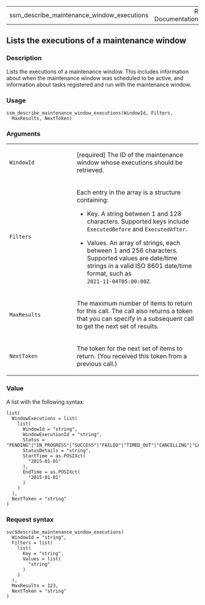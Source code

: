 <table style="width: 100%;">
<tbody>
<tr class="odd">
<td>ssm_describe_maintenance_window_executions</td>
<td style="text-align: right;">R Documentation</td>
</tr>
</tbody>
</table>

## Lists the executions of a maintenance window

### Description

Lists the executions of a maintenance window. This includes information
about when the maintenance window was scheduled to be active, and
information about tasks registered and run with the maintenance window.

### Usage

    ssm_describe_maintenance_window_executions(WindowId, Filters,
      MaxResults, NextToken)

### Arguments

<table>
<colgroup>
<col style="width: 35%" />
<col style="width: 65%" />
</colgroup>
<tbody>
<tr class="odd">
<td><code
id="ssm_describe_maintenance_window_executions_:_WindowId">WindowId</code></td>
<td><p>[required] The ID of the maintenance window whose executions
should be retrieved.</p></td>
</tr>
<tr class="even">
<td><code
id="ssm_describe_maintenance_window_executions_:_Filters">Filters</code></td>
<td><p>Each entry in the array is a structure containing:</p>
<ul>
<li><p>Key. A string between 1 and 128 characters. Supported keys
include <code>ExecutedBefore</code> and
<code>ExecutedAfter</code>.</p></li>
<li><p>Values. An array of strings, each between 1 and 256 characters.
Supported values are date/time strings in a valid ISO 8601 date/time
format, such as <code
style="white-space: pre;">⁠2021-11-04T05:00:00Z⁠</code>.</p></li>
</ul></td>
</tr>
<tr class="odd">
<td><code
id="ssm_describe_maintenance_window_executions_:_MaxResults">MaxResults</code></td>
<td><p>The maximum number of items to return for this call. The call
also returns a token that you can specify in a subsequent call to get
the next set of results.</p></td>
</tr>
<tr class="even">
<td><code
id="ssm_describe_maintenance_window_executions_:_NextToken">NextToken</code></td>
<td><p>The token for the next set of items to return. (You received this
token from a previous call.)</p></td>
</tr>
</tbody>
</table>

### Value

A list with the following syntax:

    list(
      WindowExecutions = list(
        list(
          WindowId = "string",
          WindowExecutionId = "string",
          Status = "PENDING"|"IN_PROGRESS"|"SUCCESS"|"FAILED"|"TIMED_OUT"|"CANCELLING"|"CANCELLED"|"SKIPPED_OVERLAPPING",
          StatusDetails = "string",
          StartTime = as.POSIXct(
            "2015-01-01"
          ),
          EndTime = as.POSIXct(
            "2015-01-01"
          )
        )
      ),
      NextToken = "string"
    )

### Request syntax

    svc$describe_maintenance_window_executions(
      WindowId = "string",
      Filters = list(
        list(
          Key = "string",
          Values = list(
            "string"
          )
        )
      ),
      MaxResults = 123,
      NextToken = "string"
    )
